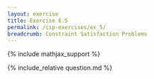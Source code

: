 ```yaml
---
layout: exercise
title: Exercise 6.5
permalink: /csp-exercises/ex_5/
breadcrumb: Constraint Satisfaction Problems
---
```


{% include mathjax_support %}

<div><i class="arrow-up loader" data-chapter="csp-exercises" data-exercise="ex_5" data-rating="0"></i></div>
{% include_relative question.md %}

